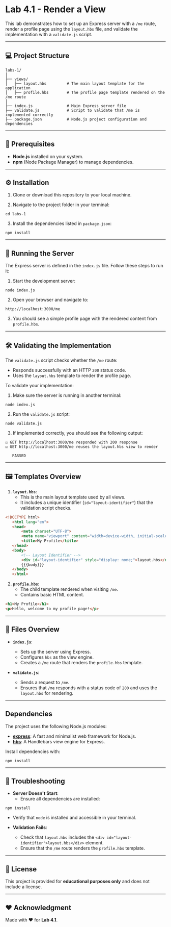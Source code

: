 # Lab 4.1 - Render a View

This lab demonstrates how to set up an Express server with a `/me` route, render a profile page using the `layout.hbs` file, and validate the implementation with a `validate.js` script.

---

## 💻 Project Structure

```
labs-1/
│
├── views/
│   ├── layout.hbs         # The main layout template for the application
│   ├── profile.hbs        # The profile page template rendered on the /me route
│
├── index.js               # Main Express server file
├── validate.js            # Script to validate that /me is implemented correctly
├── package.json           # Node.js project configuration and dependencies
```

---

## 📝 Prerequisites

- **Node.js** installed on your system.
- **npm** (Node Package Manager) to manage dependencies.

---

## ⚙️ Installation

1. Clone or download this repository to your local machine.
   
2. Navigate to the project folder in your terminal:
```shell script
cd labs-1
```

3. Install the dependencies listed in `package.json`:
```shell script
npm install
```

---

## 🚀 Running the Server

The Express server is defined in the `index.js` file. Follow these steps to run it:

1. Start the development server:
```shell script
node index.js
```

2. Open your browser and navigate to:
```
http://localhost:3000/me
```

3. You should see a simple profile page with the rendered content from `profile.hbs`.

---

## 🛠 Validating the Implementation

The `validate.js` script checks whether the `/me` route:
- Responds successfully with an HTTP `200` status code.
- Uses the `layout.hbs` template to render the profile page.

To validate your implementation:

1. Make sure the server is running in another terminal:
```shell script
node index.js
```

2. Run the `validate.js` script:
```shell script
node validate.js
```

3. If implemented correctly, you should see the following output:
```
☑️ GET http://localhost:3000/me responded with 200 response
☑️ GET http://localhost:3000/me reuses the layout.hbs view to render

   PASSED
```

---

## 🖼 Templates Overview

1. **`layout.hbs`**:
   - This is the main layout template used by all views.
   - It includes a unique identifier (`id="layout-identifier"`) that the validation script checks.

```html
<!DOCTYPE html>
   <html lang="en">
   <head>
       <meta charset="UTF-8">
       <meta name="viewport" content="width=device-width, initial-scale=1.0">
       <title>My Profile</title>
   </head>
   <body>
       <!-- Layout Identifier -->
       <div id="layout-identifier" style="display: none;">layout.hbs</div>
       {{{body}}}
   </body>
   </html>
```

2. **`profile.hbs`**:
   - The child template rendered when visiting `/me`.
   - Contains basic HTML content.

```html
<h1>My Profile</h1>
<p>Hello, welcome to my profile page!</p>
```

---

## 📂 Files Overview

- **`index.js`**:
  - Sets up the server using Express.
  - Configures `hbs` as the view engine.
  - Creates a `/me` route that renders the `profile.hbs` template.

- **`validate.js`**:
  - Sends a request to `/me`.
  - Ensures that `/me` responds with a status code of `200` and uses the `layout.hbs` for rendering.

---

## Dependencies

The project uses the following Node.js modules:

- **[express](https://www.npmjs.com/package/express)**: A fast and minimalist web framework for Node.js.
- **[hbs](https://www.npmjs.com/package/hbs)**: A Handlebars view engine for Express.

Install dependencies with:

```shell script
npm install
```

---

## 🚨 Troubleshooting

- **Server Doesn't Start**:
  - Ensure all dependencies are installed:
```shell script
npm install
```
  - Verify that `node` is installed and accessible in your terminal.

- **Validation Fails**:
  - Check that `layout.hbs` includes the `<div id="layout-identifier">layout.hbs</div>` element.
  - Ensure that the `/me` route renders the `profile.hbs` template.

---

## 📜 License
This project is provided for **educational purposes only** and does not include a license.

---

## ❤️ Acknowledgment
Made with ❤️ for **Lab 4.1**.